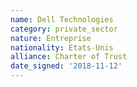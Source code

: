 ```yaml
---
name: Dell Technologies
category: private_sector
nature: Entreprise
nationality: Etats-Unis
alliance: Charter of Trust
date_signed: '2018-11-12'
---
```

    